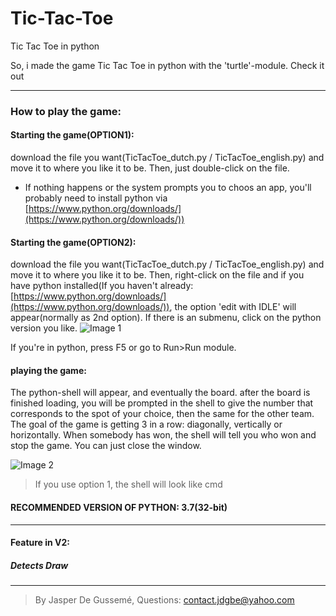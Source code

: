 # Tic-Tac-Toe
Tic Tac Toe in python

 So, i made the game Tic Tac Toe in python with the 'turtle'-module. Check it out

------------------------

### How to play the game:
#### Starting the game(OPTION1):
download the file you want(TicTacToe_dutch.py / TicTacToe_english.py) and move it to where you like it to be.
Then, just double-click on the file.
 - If nothing happens or the system prompts you to choos an app, you'll probably need to install python via [https://www.python.org/downloads/](https://www.python.org/downloads/))
#### Starting the game(OPTION2):
download the file you want(TicTacToe_dutch.py / TicTacToe_english.py) and move it to where you like it to be.
Then, right-click on the file and if you have python installed(If you haven't already: [https://www.python.org/downloads/](https://www.python.org/downloads/)), the option 'edit with IDLE' will appear(normally as 2nd option). If there is an submenu, click on the python version you like.
![Image 1](https://GitHub-Files-JDG.jasperdg.repl.co/tictactoe/ManualPic1.jpg)

If you're in python, press F5 or go to Run>Run module.
#### playing the game:
The python-shell will appear, and eventually the board.
after the board is finished loading, you will be prompted in the shell to give the number that corresponds to the spot of your choice, then the same for the other team. The goal of the game is getting 3 in a row: diagonally, vertically or horizontally. When somebody has won, the shell will tell you who won and stop the game. You can just close the window.

![Image 2](https://GitHub-Files-JDG.jasperdg.repl.co/tictactoe/ManualPic2.jpg)
> If you use option 1, the shell will look like cmd

#### RECOMMENDED VERSION OF PYTHON: 3.7(32-bit)
------------------------------------------------------

#### Feature in V2:
##### Detects Draw
-----------------------------------------------------

> By Jasper De Gussemé, 
> Questions: contact.jdgbe@yahoo.com
